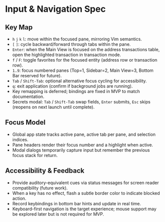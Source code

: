 # Input & Navigation Spec

## Key Map
- `h` `j` `k` `l`: move within the focused pane, mirroring Vim semantics.
- `[` `]`: cycle backward/forward through tabs within the pane.
- `Enter`: when the Main View is focused on the address transactions table, open the highlighted transaction in transaction mode.
- `f` / `F`: toggle favorites for the focused entity (address row or transaction row).
- `1`..`9`: focus numbered panes (Top=1, Sidebar=2, Main View=3, Bottom Bar reserved for future).
- `Tab` / `Shift-Tab`: optional alternative focus cycling for accessibility.
- `q`: exit application (confirm if background jobs are running).
- Key remapping is deferred; bindings are fixed in MVP to match documentation.
- Secrets modal: `Tab` / `Shift-Tab` swap fields, `Enter` submits, `Esc` skips (reopens on next launch until complete).

## Focus Model
- Global app state tracks active pane, active tab per pane, and selection indices.
- Pane headers render their focus number and a highlight when active.
- Modal dialogs temporarily capture input but remember the previous focus stack for return.

## Accessibility & Feedback
- Provide auditory-equivalent cues via status messages for screen reader compatibility (future work).
- When a key has no effect, flash a subtle border color to indicate blocked action.
- Record keybindings in bottom bar hints and update in real time.
- Keyboard-first navigation is the target experience; mouse support may be explored later but is not required for MVP.
